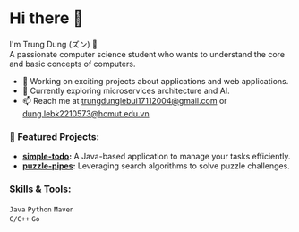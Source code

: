 # Hi there 👋  
I'm Trung Dung (ズン) 🌟  
A passionate computer science student who wants to understand the core and basic concepts of computers.  

- 🔭 Working on exciting projects about applications and web applications.
- 🌱 Currently exploring microservices architecture and AI.
- 📫 Reach me at trungdunglebui17112004@gmail.com or dung.lebk2210573@hcmut.edu.vn

### 🌟 Featured Projects:
- **[simple-todo](https://github.com/trungdung1711/simple-todo):** A Java-based application to manage your tasks efficiently.  
- **[puzzle-pipes](https://github.com/trungdung1711/puzzle-pipes):** Leveraging search algorithms to solve puzzle challenges.  

### Skills & Tools:
`Java` `Python` `Maven`  
`C/C++` `Go`
<!---
trungdung1711/trungdung1711 is a ✨ special ✨ repository because its `README.md` (this file) appears on your GitHub profile.
You can click the Preview link to take a look at your changes.
--->
